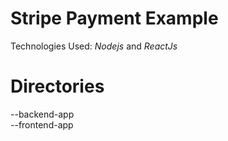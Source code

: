 # Stripe Payment Example
Technologies Used: *Nodejs* and *ReactJs*

# Directories
--backend-app<br>
--frontend-app
